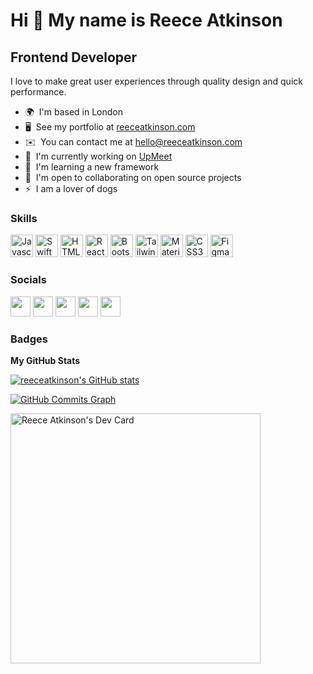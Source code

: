 <!---
Thanks for taking a peak! 
Got Feedback? Go to https://forms.clickup.com/36169079/f/12ftbq-2308/35KD2PCJ0JBK8UUMOU
You can also check out my website @ reeceatkinson.com
--->

Hi 👋 My name is Reece Atkinson
===============================

Frontend Developer
------------------

I love to make great user experiences through quality design and quick performance.

* 🌍  I'm based in London
* 🖥️  See my portfolio at [reeceatkinson.com](https://reeceatkinson.com)
* ✉️  You can contact me at [hello@reeceatkinson.com](mailto:hello@reeceatkinson.com)
* 🚀  I'm currently working on [UpMeet](https://upmeet.me)
* 🧠  I'm learning a new framework
* 🤝  I'm open to collaborating on open source projects
* ⚡  I am a lover of dogs

### Skills

<p align="left">
<a href="https://developer.mozilla.org/en-US/docs/Web/JavaScript" target="_blank" rel="noreferrer"><img src="https://raw.githubusercontent.com/danielcranney/readme-generator/main/public/icons/skills/javascript-colored.svg" width="36" height="36" alt="Javascript" /></a>
<a href="https://developer.apple.com/swift/" target="_blank" rel="noreferrer"><img src="https://raw.githubusercontent.com/danielcranney/readme-generator/main/public/icons/skills/swift-colored.svg" width="36" height="36" alt="Swift" /></a>
<a href="https://developer.mozilla.org/en-US/docs/Glossary/HTML5" target="_blank" rel="noreferrer"><img src="https://raw.githubusercontent.com/danielcranney/readme-generator/main/public/icons/skills/html5-colored.svg" width="36" height="36" alt="HTML5" /></a>
<a href="https://reactjs.org/" target="_blank" rel="noreferrer"><img src="https://raw.githubusercontent.com/danielcranney/readme-generator/main/public/icons/skills/react-colored.svg" width="36" height="36" alt="React" /></a>
<a href="https://getbootstrap.com/" target="_blank" rel="noreferrer"><img src="https://raw.githubusercontent.com/danielcranney/readme-generator/main/public/icons/skills/bootstrap-colored.svg" width="36" height="36" alt="Bootstrap" /></a>
<a href="https://tailwindcss.com/" target="_blank" rel="noreferrer"><img src="https://raw.githubusercontent.com/danielcranney/readme-generator/main/public/icons/skills/tailwindcss-colored.svg" width="36" height="36" alt="TailwindCSS" /></a>
<a href="https://mui.com/" target="_blank" rel="noreferrer"><img src="https://raw.githubusercontent.com/danielcranney/readme-generator/main/public/icons/skills/materialui-colored.svg" width="36" height="36" alt="Material UI" /></a>
<a href="https://www.w3.org/TR/CSS/#css" target="_blank" rel="noreferrer"><img src="https://raw.githubusercontent.com/danielcranney/readme-generator/main/public/icons/skills/css3-colored.svg" width="36" height="36" alt="CSS3" /></a>
<a href="https://www.figma.com/" target="_blank" rel="noreferrer"><img src="https://raw.githubusercontent.com/danielcranney/readme-generator/main/public/icons/skills/figma-colored.svg" width="36" height="36" alt="Figma" /></a>
</p>


### Socials

<p align="left"> <a href="https://www.codepen.io/reeceakinson" target="_blank" rel="noreferrer"><img src="https://raw.githubusercontent.com/danielcranney/readme-generator/main/public/icons/socials/codepen.svg" width="32" height="32" /></a> <a href="https://www.github.com/reeceatkinson" target="_blank" rel="noreferrer"><img src="https://raw.githubusercontent.com/danielcranney/readme-generator/main/public/icons/socials/github.svg" width="32" height="32" /></a> <a href="https://reeceatkinson.com/blog/rss.xml" target="_blank" rel="noreferrer"><img src="https://raw.githubusercontent.com/danielcranney/readme-generator/main/public/icons/socials/rss.svg" width="32" height="32" /></a> <a href="https://www.stackoverflow.com/users/reece-a" target="_blank" rel="noreferrer"><img src="https://raw.githubusercontent.com/danielcranney/readme-generator/main/public/icons/socials/stackoverflow.svg" width="32" height="32" /></a> <a href="https://www.twitter.com/reece_dev" target="_blank" rel="noreferrer"><img src="https://raw.githubusercontent.com/danielcranney/readme-generator/main/public/icons/socials/twitter.svg" width="32" height="32" /></a></p>

### Badges

<b>My GitHub Stats</b>

<a href="http://www.github.com/reeceatkinson"><img src="https://github-readme-stats.vercel.app/api?username=reeceatkinson&show_icons=true&hide=&count_private=true&title_color=3382ed&text_color=3382ed&icon_color=3382ed&bg_color=ffffff&hide_border=true&show_icons=true" alt="reeceatkinson's GitHub stats" /></a>

<a href="http://www.github.com/reeceatkinson"><img src="https://activity-graph.herokuapp.com/graph?username=reeceatkinson&bg_color=ffffff&color=3382ed&line=3382ed&point=3382ed&area_color=ffffff&area=true&hide_border=true&custom_title=GitHub%20Commits%20Graph" alt="GitHub Commits Graph" /></a>

<a href="https://app.daily.dev/reeceatkinson"><img src="https://api.daily.dev/devcards/9271892688ca4a42a3d21bbc84b36227.png?r=o40" width="400" alt="Reece Atkinson's Dev Card"/></a>
